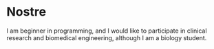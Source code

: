 # Nostre
I am beginner in programming, and I would like to participate in clinical research and biomedical engineering, although I am a biology student.
